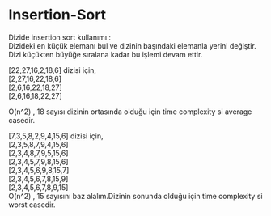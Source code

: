 # Insertion-Sort
Dizide insertion sort kullanımı :<br>
Dizideki en küçük elemanı bul ve dizinin başındaki elemanla yerini değiştir. Dizi küçükten büyüğe sıralana kadar bu işlemi devam ettir.<br>

[22,27,16,2,18,6] dizisi için,<br>
[2,27,16,22,18,6]<br>
[2,6,16,22,18,27]<br>
[2,6,16,18,22,27]<br>

O(n^2) , 18 sayısı dizinin ortasında olduğu için time complexity si average casedir.<br>

[7,3,5,8,2,9,4,15,6] dizisi için, <br>
[2,3,5,8,7,9,4,15,6]<br>
[2,3,4,8,7,9,5,15,6]<br>
[2,3,4,5,7,9,8,15,6]<br>
[2,3,4,5,6,9,8,15,7]<br>
[2,3,4,5,6,7,8,15,9]<br>
[2,3,4,5,6,7,8,9,15]<br>
O(n^2) , 15 sayısını baz alalım.Dizinin sonunda olduğu için time complexity si worst casedir.
